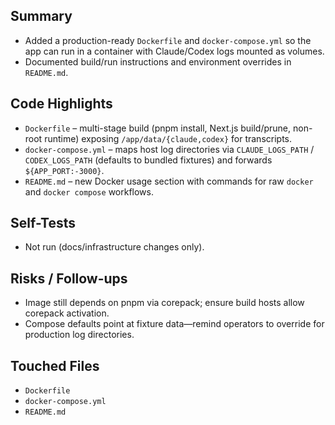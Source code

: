 ## Summary

- Added a production-ready `Dockerfile` and `docker-compose.yml` so the app can run in a container with Claude/Codex logs mounted as volumes.
- Documented build/run instructions and environment overrides in `README.md`.

## Code Highlights

- `Dockerfile` – multi-stage build (pnpm install, Next.js build/prune, non-root runtime) exposing `/app/data/{claude,codex}` for transcripts.
- `docker-compose.yml` – maps host log directories via `CLAUDE_LOGS_PATH` / `CODEX_LOGS_PATH` (defaults to bundled fixtures) and forwards `${APP_PORT:-3000}`.
- `README.md` – new Docker usage section with commands for raw `docker` and `docker compose` workflows.

## Self-Tests

- Not run (docs/infrastructure changes only).

## Risks / Follow-ups

- Image still depends on pnpm via corepack; ensure build hosts allow corepack activation.
- Compose defaults point at fixture data—remind operators to override for production log directories.

## Touched Files

- `Dockerfile`
- `docker-compose.yml`
- `README.md`
